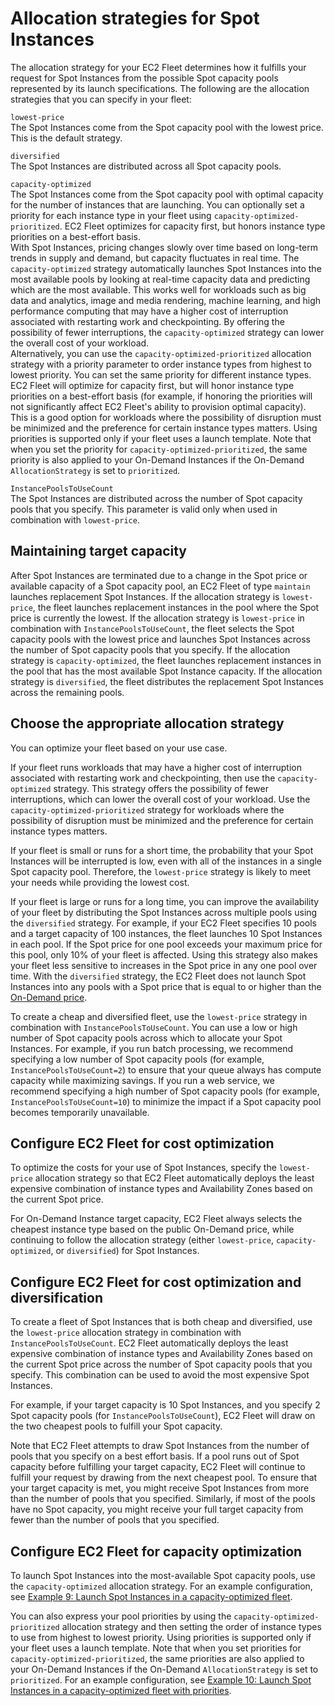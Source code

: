 # Allocation strategies for Spot Instances<a name="ec2-fleet-allocation-strategy"></a>

The allocation strategy for your EC2 Fleet determines how it fulfills your request for Spot Instances from the possible Spot capacity pools represented by its launch specifications\. The following are the allocation strategies that you can specify in your fleet:

`lowest-price`  
The Spot Instances come from the Spot capacity pool with the lowest price\. This is the default strategy\.

`diversified`  
The Spot Instances are distributed across all Spot capacity pools\.

`capacity-optimized`  
The Spot Instances come from the Spot capacity pool with optimal capacity for the number of instances that are launching\. You can optionally set a priority for each instance type in your fleet using `capacity-optimized-prioritized`\. EC2 Fleet optimizes for capacity first, but honors instance type priorities on a best\-effort basis\.  
With Spot Instances, pricing changes slowly over time based on long\-term trends in supply and demand, but capacity fluctuates in real time\. The `capacity-optimized` strategy automatically launches Spot Instances into the most available pools by looking at real\-time capacity data and predicting which are the most available\. This works well for workloads such as big data and analytics, image and media rendering, machine learning, and high performance computing that may have a higher cost of interruption associated with restarting work and checkpointing\. By offering the possibility of fewer interruptions, the `capacity-optimized` strategy can lower the overall cost of your workload\.  
Alternatively, you can use the `capacity-optimized-prioritized` allocation strategy with a priority parameter to order instance types from highest to lowest priority\. You can set the same priority for different instance types\. EC2 Fleet will optimize for capacity first, but will honor instance type priorities on a best\-effort basis \(for example, if honoring the priorities will not significantly affect EC2 Fleet's ability to provision optimal capacity\)\. This is a good option for workloads where the possibility of disruption must be minimized and the preference for certain instance types matters\. Using priorities is supported only if your fleet uses a launch template\. Note that when you set the priority for `capacity-optimized-prioritized`, the same priority is also applied to your On\-Demand Instances if the On\-Demand `AllocationStrategy` is set to `prioritized`\.

`InstancePoolsToUseCount`  
The Spot Instances are distributed across the number of Spot capacity pools that you specify\. This parameter is valid only when used in combination with `lowest-price`\.

## Maintaining target capacity<a name="ec2-fleet-maintain-fleet-capacity"></a>

After Spot Instances are terminated due to a change in the Spot price or available capacity of a Spot capacity pool, an EC2 Fleet of type `maintain` launches replacement Spot Instances\. If the allocation strategy is `lowest-price`, the fleet launches replacement instances in the pool where the Spot price is currently the lowest\. If the allocation strategy is `lowest-price` in combination with `InstancePoolsToUseCount`, the fleet selects the Spot capacity pools with the lowest price and launches Spot Instances across the number of Spot capacity pools that you specify\. If the allocation strategy is `capacity-optimized`, the fleet launches replacement instances in the pool that has the most available Spot Instance capacity\. If the allocation strategy is `diversified`, the fleet distributes the replacement Spot Instances across the remaining pools\.

## Choose the appropriate allocation strategy<a name="ec2-fleet-allocation-use-cases"></a>

You can optimize your fleet based on your use case\.

If your fleet runs workloads that may have a higher cost of interruption associated with restarting work and checkpointing, then use the `capacity-optimized` strategy\. This strategy offers the possibility of fewer interruptions, which can lower the overall cost of your workload\. Use the `capacity-optimized-prioritized` strategy for workloads where the possibility of disruption must be minimized and the preference for certain instance types matters\.

If your fleet is small or runs for a short time, the probability that your Spot Instances will be interrupted is low, even with all of the instances in a single Spot capacity pool\. Therefore, the `lowest-price` strategy is likely to meet your needs while providing the lowest cost\.

If your fleet is large or runs for a long time, you can improve the availability of your fleet by distributing the Spot Instances across multiple pools using the `diversified` strategy\. For example, if your EC2 Fleet specifies 10 pools and a target capacity of 100 instances, the fleet launches 10 Spot Instances in each pool\. If the Spot price for one pool exceeds your maximum price for this pool, only 10% of your fleet is affected\. Using this strategy also makes your fleet less sensitive to increases in the Spot price in any one pool over time\. With the `diversified` strategy, the EC2 Fleet does not launch Spot Instances into any pools with a Spot price that is equal to or higher than the [On\-Demand price](https://aws.amazon.com/ec2/pricing/)\.

To create a cheap and diversified fleet, use the `lowest-price` strategy in combination with `InstancePoolsToUseCount`\. You can use a low or high number of Spot capacity pools across which to allocate your Spot Instances\. For example, if you run batch processing, we recommend specifying a low number of Spot capacity pools \(for example, `InstancePoolsToUseCount=2`\) to ensure that your queue always has compute capacity while maximizing savings\. If you run a web service, we recommend specifying a high number of Spot capacity pools \(for example, `InstancePoolsToUseCount=10`\) to minimize the impact if a Spot capacity pool becomes temporarily unavailable\.

## Configure EC2 Fleet for cost optimization<a name="ec2-fleet-strategy-cost-optimization"></a>

To optimize the costs for your use of Spot Instances, specify the `lowest-price` allocation strategy so that EC2 Fleet automatically deploys the least expensive combination of instance types and Availability Zones based on the current Spot price\.

For On\-Demand Instance target capacity, EC2 Fleet always selects the cheapest instance type based on the public On\-Demand price, while continuing to follow the allocation strategy \(either `lowest-price`, `capacity-optimized`, or `diversified`\) for Spot Instances\.

## Configure EC2 Fleet for cost optimization and diversification<a name="ec2-fleet-strategy-cost-optimization-and-diversified"></a>

To create a fleet of Spot Instances that is both cheap and diversified, use the `lowest-price` allocation strategy in combination with `InstancePoolsToUseCount`\. EC2 Fleet automatically deploys the least expensive combination of instance types and Availability Zones based on the current Spot price across the number of Spot capacity pools that you specify\. This combination can be used to avoid the most expensive Spot Instances\.

For example, if your target capacity is 10 Spot Instances, and you specify 2 Spot capacity pools \(for `InstancePoolsToUseCount`\), EC2 Fleet will draw on the two cheapest pools to fulfill your Spot capacity\.

Note that EC2 Fleet attempts to draw Spot Instances from the number of pools that you specify on a best effort basis\. If a pool runs out of Spot capacity before fulfilling your target capacity, EC2 Fleet will continue to fulfill your request by drawing from the next cheapest pool\. To ensure that your target capacity is met, you might receive Spot Instances from more than the number of pools that you specified\. Similarly, if most of the pools have no Spot capacity, you might receive your full target capacity from fewer than the number of pools that you specified\.

## Configure EC2 Fleet for capacity optimization<a name="ec2-fleet-strategy-capacity-optimized"></a>

To launch Spot Instances into the most\-available Spot capacity pools, use the `capacity-optimized` allocation strategy\. For an example configuration, see [Example 9: Launch Spot Instances in a capacity\-optimized fleet](ec2-fleet-examples.md#ec2-fleet-config10)\.

You can also express your pool priorities by using the `capacity-optimized-prioritized` allocation strategy and then setting the order of instance types to use from highest to lowest priority\. Using priorities is supported only if your fleet uses a launch template\. Note that when you set priorities for `capacity-optimized-prioritized`, the same priorities are also applied to your On\-Demand Instances if the On\-Demand `AllocationStrategy` is set to `prioritized`\. For an example configuration, see [Example 10: Launch Spot Instances in a capacity\-optimized fleet with priorities](ec2-fleet-examples.md#ec2-fleet-config11)\.